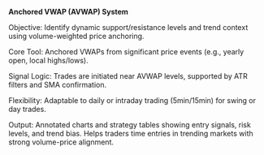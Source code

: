 **Anchored VWAP (AVWAP) System**

Objective: Identify dynamic support/resistance levels and trend context using volume-weighted price anchoring.

Core Tool: Anchored VWAPs from significant price events (e.g., yearly open, local highs/lows).

Signal Logic: Trades are initiated near AVWAP levels, supported by ATR filters and SMA confirmation.

Flexibility: Adaptable to daily or intraday trading (5min/15min) for swing or day trades.

Output: Annotated charts and strategy tables showing entry signals, risk levels, and trend bias. Helps traders time entries in trending markets with strong volume-price alignment.
